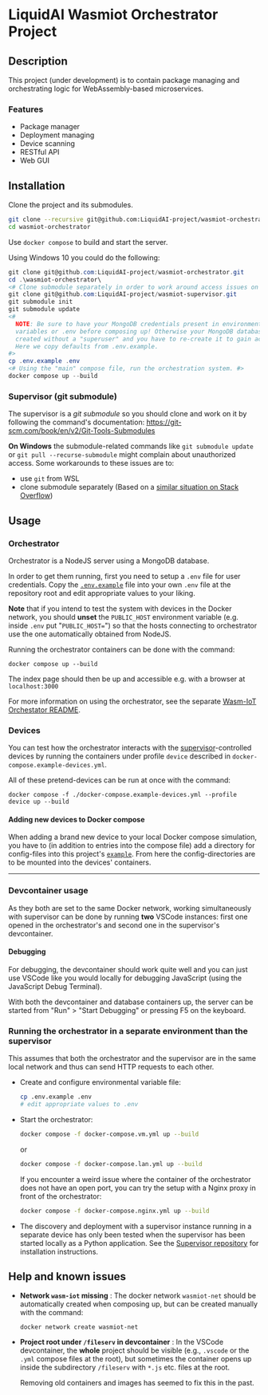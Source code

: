 # LiquidAI Wasmiot Orchestrator Project

## Description
This project (under development) is to contain package managing and
orchestrating logic for WebAssembly-based microservices.

### Features
- Package manager
- Deployment managing
- Device scanning
- RESTful API
- Web GUI

## Installation
Clone the project and its submodules.

```bash
git clone --recursive git@github.com:LiquidAI-project/wasmiot-orchestrator.git
cd wasmiot-orchestrator
```

Use `docker compose` to build and start the server.


Using Windows 10 you could do the following:
```powershell
git clone git@github.com:LiquidAI-project/wasmiot-orchestrator.git
cd .\wasmiot-orchestrator\
<# Clone submodule separately in order to work around access issues on Windows. #>
git clone git@github.com:LiquidAI-project/wasmiot-supervisor.git
git submodule init
git submodule update
<#
  NOTE: Be sure to have your MongoDB credentials present in environment
  variables or .env before composing up! Otherwise your MongoDB database is
  created without a "superuser" and you have to re-create it to gain access.
  Here we copy defaults from .env.example.
#>
cp .env.example .env
<# Using the "main" compose file, run the orchestration system. #>
docker compose up --build
```

### Supervisor (git submodule)
The supervisor is a _git submodule_ so you should clone and work on it
by following the command's documentation:
https://git-scm.com/book/en/v2/Git-Tools-Submodules

__On Windows__ the submodule-related commands like `git submodule update` or
`git pull --recurse-submodule` might complain about unauthorized access. Some
workarounds to these issues are to:
- use `git` from WSL
- clone submodule separately (Based on a [similar situation on Stack
  Overflow](https://stackoverflow.com/questions/60850933/git-submodule-update-permission-denied))

## Usage

### Orchestrator
Orchestrator is a NodeJS server using a MongoDB database.

In order to get them running, first you need to setup a `.env` file for user
credentials. Copy the [`.env.example`](./.env.example) file into your own `.env`
file at the repository root and edit appropriate values to your liking.

__Note__ that if you intend to test the system with devices in the Docker
network, you should __unset__ the `PUBLIC_HOST` environment variable (e.g.
inside `.env` put "`PUBLIC_HOST=`") so that the hosts connecting to orchestrator
use the one automatically obtained from NodeJS.

Running the orchestrator containers can be done with the command:
```
docker compose up --build
```

The index page should then be up and accessible e.g. with a browser at `localhost:3000`

For more information on using the orchestrator, see the separate [Wasm-IoT Orchestator README](./fileserv/README.md).

### Devices
You can test how the orchestrator interacts with the
[supervisor](/wasmiot-supervisor)-controlled devices by running the
containers under profile `device` described in `docker-compose.example-devices.yml`.

All of these pretend-devices can be run at once with the command:
```
docker compose -f ./docker-compose.example-devices.yml --profile device up --build
```

#### Adding new devices to Docker compose
When adding a brand new device to your local Docker compose simulation, you have
to (in addition to entries into the compose file) add a directory for
config-files into this project's [`example`](/example). From here the
config-directories are to be mounted into the devices' containers.

---

### Devcontainer usage

As they both are set to the same Docker network, working simultaneously with
supervisor can be done by running __two__ VSCode instances: first one opened in
the orchestrator's and second one in the supervisor's devcontainer.

#### Debugging
For debugging, the devcontainer should work quite well and you can just use
VSCode like you would locally for debugging JavaScript (using the JavaScript Debug Terminal).

With both the devcontainer and database containers up, the server can be started
from "Run" > "Start Debugging" or pressing F5 on the keyboard.

### Running the orchestrator in a separate environment than the supervisor

This assumes that both the orchestrator and the supervisor are in the same local network and thus can send HTTP requests to each other.

- Create and configure environmental variable file:

    ```bash
    cp .env.example .env
    # edit appropriate values to .env
    ```

- Start the orchestrator:

    ```bash
    docker compose -f docker-compose.vm.yml up --build
    ```
  or
    ```bash
    docker compose -f docker-compose.lan.yml up --build
    ```

  If you encounter a weird issue where the container of the orchestrator does not have an open port, you can try the setup with a Nginx proxy in front of the orchestrator:

    ```bash
    docker compose -f docker-compose.nginx.yml up --build
    ```

- The discovery and deployment with a supervisor instance running in a separate device has only been tested when the supervisor has been started locally as a Python application. See the [Supervisor repository](https://github.com/LiquidAI-project/wasmiot-supervisor) for installation instructions.

## Help and known issues
- __Network `wasm-iot` missing__ :
    The docker network `wasmiot-net` should be automatically created when composing up, but can be created manually with the command:
    ```
    docker network create wasmiot-net
    ```
- __Project root under `/fileserv` in devcontainer__ :
    In the VSCode devcontainer, the __whole__ project should be visible (e.g., `.vscode` or the `.yml` compose files at the root),
    but sometimes the container opens up inside the subdirectory `/fileserv` with `*.js` etc. files at the root.

    Removing old containers and images has seemed to fix this in the past.
